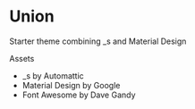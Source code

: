 Union
===

Starter theme combining _s and Material Design

Assets
* _s by Automattic
* Material Design by Google
* Font Awesome by Dave Gandy